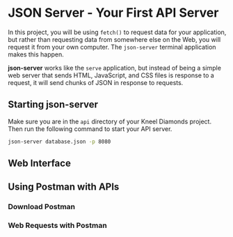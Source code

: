 # JSON Server - Your First API Server

In this project, you will be using `fetch()` to request data for your application, but rather than requesting data from somewhere else on the Web, you will request it from your own computer. The `json-server` terminal application makes this happen.

**json-server** works like the `serve` application, but instead of being a simple web server that sends HTML, JavaScript, and CSS files is response to a request, it will send chunks of JSON in response to requests.

## Starting json-server

Make sure you are in the `api` directory of your Kneel Diamonds project. Then run the following command to start your API server.

```sh
json-server database.json -p 8080
```

## Web Interface


## Using Postman with APIs


### Download Postman


### Web Requests with Postman
